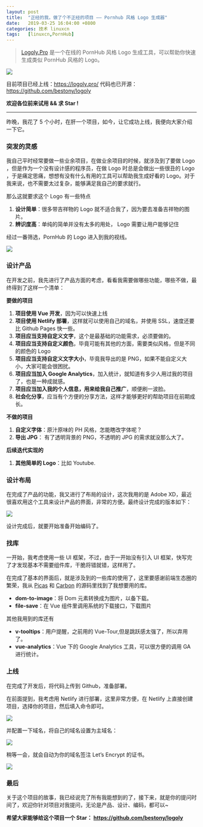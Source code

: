 ```yaml
---
layout: post
title:	"正经的我，做了个不正经的项目 —— Pornhub 风格 Logo 生成器"
date:	2019-03-25 16:04:00 +0800 
categories:	技术 linuxcn 
tags:	[linuxcn,PornHub]
---
```




> 
> [Logoly.Pro](https://logoly.pro/) 是一个在线的 PornHub 风格 Logo 生成工具，可以帮助你快速生成类似 PornHub 风格的 Logo。
> 
> 
> 


![](/Asserts/Images/album/201903/25/161325h4xxo8p3rr8o8q49.jpg)


目前项目已经上线：<https://logoly.pro/> 代码也已开源：<https://github.com/bestony/logoly>


**欢迎各位前来试用 && 求 Star !**




---


昨晚，我花了 5 个小时，在肝一个项目，如今，让它成功上线，我便向大家介绍一下它。


### 突发的灵感


我自己平时经常要做一些业余项目，在做业余项目的时候，就涉及到了要做 Logo ，但是作为一个没有设计感的程序员，在做 Logo 时总是会做出一些很丑的 Logo ，于是痛定思痛，想想有没有什么有用的工具可以帮助我生成好看的 Logo。对于我来说，也不需要太过复杂，能够满足我自己的要求就行。


那么这就要求这个 Logo 有一些特点


1. **设计简单**：很多带吉祥物的 Logo 就不适合我了，因为要去准备吉祥物的图片。
2. **辨识度高**：单纯的简单并没有太多的用处， Logo 需要让用户能够记住


经过一番筛选，PornHub 的 Logo 进入到我的视线。


![](/Asserts/Images/album/201903/25/160436b9cxba8bkc9i2qz6.png)


### 设计产品


在开发之前，我先进行了产品方面的考虑，看看我需要做哪些功能，哪些不做，最终得到了这样一个清单：


**要做的项目**


1. **项目使用 Vue 开发**，因为可以快速上线
2. **项目使用 Netlify 部署**，这样就可以使用自己的域名，并使用 SSL，速度还要比 Github Pages 快一些。
3. **项目应当支持自定义文字**，这个是最基础的功能需求，必须要做的。
4. **项目应当支持自定义颜色**，毕竟可能有其他的方面，需要类似风格，但是不同的颜色的 Logo
5. **项目应当支持自定义文字大小**，毕竟我导出的是 PNG，如果不能自定义大小，大家可能会很困扰。
6. **项目应当加入 Google Analytics**，加入统计，就知道有多少人用过我的项目了，也是一种成就感。
7. **项目应当加入我的个人信息，用来给我自己推广**，顺便刷一波脸。
8. **社会化分享**，应当有个方便的分享方法，这样才能够更好的帮助项目在前期成长。


**不做的项目**


1. **自定义字体**：原汁原味的 PH 风格，怎能瞎改字体呢？
2. **导出 JPG**： 有了透明背景的 PNG，不透明的 JPG 的需求就没那么大了。


**后续迭代实现的**


1. **其他简单的 Logo**：比如 Youtube.


### 设计布局


在完成了产品的功能，我又进行了布局的设计，这次我用的是 Adobe XD，最近很喜欢用这个工具来设计产品的界面，非常的方便。最终设计完成的版本如下：


![](/Asserts/Images/album/201903/25/160436ontnip757pznpg1c.png)


设计完成后，就要开始准备开始编码了。


### 找库


一开始，我考虑使用一些 UI 框架，不过，由于一开始没有引入 UI 框架，快写完了才发现基本不需要组件库，干脆将错就错，这样用了。


在完成了基本的界面后，就是涉及到的一些库的使用了，这里要感谢前端生态圈的繁荣，我从 [Picas](https://picas.now.sh/) 和 [Carbon](https://carbon.now.sh/) 的源码里找到了我想要用的库。


* **dom-to-image**：将 Dom 元素转换成为图片，以备下载。
* **file-save**：在 Vue 组件里调用系统的下载接口，下载图片


其他我用到的库还有


* **v-tooltips**：用户提醒，之前用的 Vue-Tour,但是跳跃感太强了，所以弃用了。
* **vue-analytics**：Vue 下的 Google Analytics 工具，可以很方便的调用 GA 进行统计。


### 上线


在完成了开发后，将代码上传到 Github，准备部署。


在前面提到，我考虑用 Netlify 进行部署，这里非常方便，在 Netlify 上直接创建项目，选择你的项目，然后填入命令即可。


![](/Asserts/Images/album/201903/25/160437o8fvtft8nfvt0855.png)


并配置一下域名，将自己的域名设置为主域名：


![](/Asserts/Images/album/201903/25/160437xbzxboyf550f0yjo.png)


稍等一会，就会自动为你的域名签注 Let’s Encrypt 的证书。


![](/Asserts/Images/album/201903/25/160438vhtuhq47gkh3ih3u.png)


### 最后


关于这个项目的故事，我已经说完了所有我能想到的了，接下来，就是你的提问时间了，欢迎你针对项目对我提问，无论是产品、设计、编码，都可以~


**希望大家能够给这个项目一个 Star： <https://github.com/bestony/logoly>**
